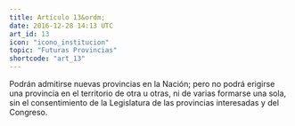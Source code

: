 ```yaml
---
title: Artículo 13&ordm;
date: 2016-12-28 14:13 UTC
art_id: 13
icon: "icono_institucion"
topic: "Futuras Provincias"
shortcode: "art_13"
---
```

Podrán admitirse nuevas provincias en la Nación; pero no podrá erigirse una provincia en el territorio de otra u otras, ni de varias formarse una sola, sin el consentimiento de la Legislatura de las provincias interesadas y del Congreso.
